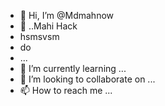 - 👋 Hi, I’m @Mdmahnow
- 👀 ..Mahi Hack
- hsmsvsm
- do
- ...
- 🌱 I’m currently learning ...
- 💞️ I’m looking to collaborate on ...
- 📫 How to reach me ...

<!---
Mdmahnow/Mdmahnow is a ✨ special ✨ repository because its `README.md` (this file) appears on your GitHub profile.
You can click the Preview link to take a look at your changes.
--->
